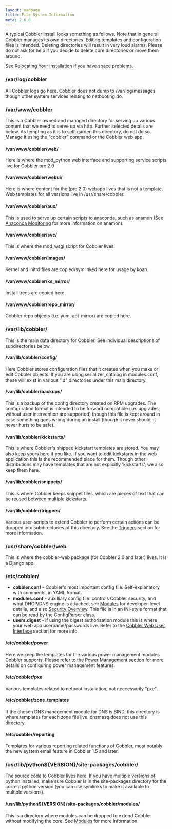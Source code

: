 ```yaml
---
layout: manpage
title: File System Information
meta: 2.6.0
---
```


<p>A typical Cobbler install looks something as follows. Note that in general Cobbler manages its own directories. Editing templates and configuration files is intended. Deleting directories will result in very loud alarms. Please do not ask for help if you decide to delete core directories or move them around.</p>

<p>See <a href="/manuals/2.6.0/2/5_-_Relocating_Your_Installation.html">Relocating Your Installation</a> if you have space problems.</p>

<h3>/var/log/cobbler</h3>

<p>All Cobbler logs go here. Cobbler does not dump to /var/log/messages, though other system services relating to netbooting do.</p>

<h3>/var/www/cobbler</h3>

<p>This is a Cobbler owned and managed directory for serving up various content that we need to serve up via http. Further selected details are below. As tempting as it is to self-garden this directory, do not do so. Manage it using the "cobbler" command or the Cobbler web app.</p>

<h4>/var/www/cobbler/web/</h4>

<p>Here is where the mod_python web interface and supporting service scripts live for Cobbler pre 2.0</p>

<h4>/var/www/cobbler/webui/</h4>

<p>Here is where content for the (pre 2.0) webapp lives that is not a template. Web templates for all versions live in /usr/share/cobbler.</p>

<h4>/var/www/cobbler/aux/</h4>

<p>This is used to serve up certain scripts to anaconda, such as anamon (See <a href="/manuals/2.6.0/Appendix/E_-_Anaconda_Monitoring.html">Anaconda Monitoring</a> for more information on anamon).</p>

<h4>/var/www/cobbler/svc/</h4>

<p>This is where the mod_wsgi script for Cobbler lives.</p>

<h4>/var/www/cobbler/images/</h4>

<p>Kernel and initrd files are copied/symlinked here for usage by koan.</p>

<h4>/var/www/cobbler/ks_mirror/</h4>

<p>Install trees are copied here.</p>

<h4>/var/www/cobbler/repo_mirror/</h4>

<p>Cobbler repo objects (i.e. yum, apt-mirror) are copied here.</p>

<h3>/var/lib/cobbler/</h3>

<p>This is the main data directory for Cobbler. See individual descriptions of subdirectories below.</p>

<h4>/var/lib/cobbler/config/</h4>

<p>Here Cobbler stores configuration files that it creates when you make or edit Cobbler objects. If you are using serializer_catalog in modules.conf, these will exist in various ".d" directories under this main directory.</p>

<h4>/var/lib/cobbler/backups/</h4>

<p>This is a backup of the config directory created on RPM upgrades.  The configuration format is intended to be forward compatible (i.e.  upgrades without user intervention are supported) though this file is kept around in case something goes wrong during an install (though it never should, it never hurts to be safe).</p>

<h4>/var/lib/cobbler/kickstarts/</h4>

<p>This is where Cobbler's shipped kickstart templates are stored. You may also keep yours here if you like. If you want to edit kickstarts in the web application this is the recommended place for them. Though other distributions may have templates that are not explicitly 'kickstarts', we also keep them here.</p>

<h4>/var/lib/cobbler/snippets/</h4>

<p>This is where Cobbler keeps snippet files, which are pieces of text that can be reused between multiple kickstarts.</p>

<h4>/var/lib/cobbler/triggers/</h4>

<p>Various user-scripts to extend Cobbler to perform certain actions can be dropped into subdirectories of this directory. See the <a href="/manuals/2.6.0/4/4/1_-_Triggers.html">Triggers</a> section for more information.</p>

<h3>/usr/share/cobbler/web</h3>

<p>This is where the cobbler-web package (for Cobbler 2.0 and later) lives. It is a Django app.</p>

<h3>/etc/cobbler/</h3>

<ul>
<li><strong>cobbler.conf</strong> - Cobbler's most important config file. Self-explanatory with comments, in YAML format.</li>
<li><strong>modules.conf</strong> - auxilliary config file. controls Cobbler security, and what DHCP/DNS engine is attached, see <a href="/manuals/2.6.0/4/4/2_-_Modules.html">Modules</a> for developer-level details, and also <a href="/manuals/2.6.0/5/1_-_Security_Overview.html">Security Overview</a>. This file is in an INI-style format that can be read by the ConfigParser class.</li>
<li><strong>users.digest</strong> - if using the digest authorization module this is where your web app username/passwords live. Refer to the <a href="/manuals/2.6.0/5_-_Web_Interface.html">Cobbler Web User Interface</a> section for more info.</li>
</ul>


<h4>/etc/cobbler/power</h4>

<p>Here we keep the templates for the various power management modules Cobbler supports. Please refer to the <a href="/manuals/2.6.0/4/5_-_Power_Management.html">Power Management</a> section for more details on configuring power management features.</p>

<h4>/etc/cobbler/pxe</h4>

<p>Various templates related to netboot installation, not neccessarily "pxe".</p>

<h4>/etc/cobbler/zone_templates</h4>

<p>If the chosen DNS management module for DNS is BIND, this directory is where templates for each zone file live. dnsmasq does not use this directory.</p>

<h4>/etc/cobbler/reporting</h4>

<p>Templates for various reporting related functions of Cobbler, most notably the new system email feature in Cobbler 1.5 and later.</p>

<h3>/usr/lib/python${VERSION}/site-packages/cobbler/</h3>

<p>The source code to Cobbler lives here. If you have multiple versions of python installed, make sure Cobbler is in the site-packages directory for the correct python version (you can use symlinks to make it available to multiple versions).</p>

<h4>/usr/lib/python${VERSION}/site-packages/cobbler/modules/</h4>

<p>This is a directory where modules can be dropped to extend Cobbler without modifying the core. See <a href="/manuals/2.6.0/4/4/2_-_Modules.html">Modules</a> for more information.</p>
